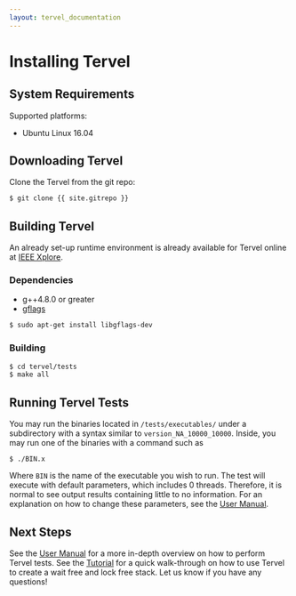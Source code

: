 ```yaml
---
layout: tervel_documentation
---
```


# Installing Tervel

## System Requirements

Supported platforms:

* Ubuntu Linux 16.04

## Downloading Tervel

Clone the Tervel from the git repo:

```bash
$ git clone {{ site.gitrepo }}
```

## Building Tervel

An already set-up runtime environment is already available for Tervel online at [IEEE Xplore](http://ieeexplore.ieee.org/document/7363668/algorithms).

### Dependencies

* g++4.8.0 or greater
* [gflags](http://gflags.github.io/gflags/)

```bash
$ sudo apt-get install libgflags-dev
```

### Building

```bash
$ cd tervel/tests
$ make all
```

## Running Tervel Tests

You may run the binaries located in `/tests/executables/` under a subdirectory with a syntax similar to `version_NA_10000_10000`. Inside, you may run one of the binaries with a command such as

```
$ ./BIN.x
```

Where `BIN` is the name of the executable you wish to run. The test will execute with default parameters, which includes 0 threads. Therefore, it is normal to see output results containing little to no information. For an explanation on how to change these parameters, see the [User Manual](tervel-user-manual.html).

## Next Steps

See the [User Manual](tervel-user-manual.html) for a more in-depth overview on how to perform Tervel tests.
See the [Tutorial](beginner-tutorial.html) for a quick walk-through on how to use Tervel to create a wait free and lock free stack.
Let us know if you have any questions!